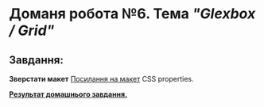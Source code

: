 # Доманя робота №6. Тема  *"Glexbox / Grid"*
## Завдання:

**Зверстати макет**
[Посилання на макет](https://www.figma.com/file/1E17kODZ56kWnFEeDE9xBX/SLAB-SHOT-Datawarehouse-Freebie-(Copy)?node-id=0%3A1)
CSS properties.

**[Результат домашнього завдання.](https://danadovzh.github.io/Cursor_Education/Front-end.%20Basic/HW6-Flexbox-Grid/index.html)**
